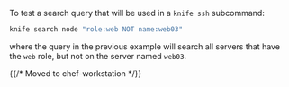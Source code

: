 To test a search query that will be used in a `knife ssh` subcommand:

```bash
knife search node "role:web NOT name:web03"
```

where the query in the previous example will search all servers that
have the `web` role, but not on the server named `web03`.

{{/* Moved to chef-workstation */}}
